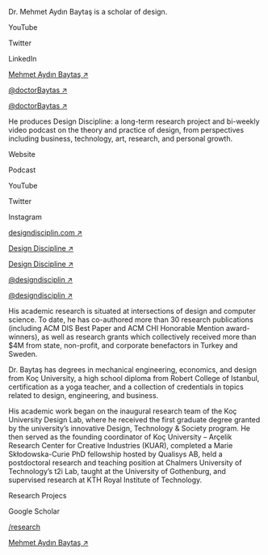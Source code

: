 <div class="row mb-3">
<div class="col-lg-6" markdown="1">

<p markdown='1'>
Dr. Mehmet Aydın Baytaş is a scholar of design.
</p>

</div><!-- col -->
</div><!-- .row -->


<div class="row mb-5 row-cols-2 row-cols-sm-3 row-cols-md-4">

<div class="col" markdown="1">
  
YouTube

Twitter

LinkedIn

</div><!-- col -->
<div class="col" markdown="1">
  
[Mehmet Aydın Baytaş ↗](http://youtube.com/mbaytas)

[@doctorBaytas ↗](http://twitter.com/doctorBaytas)

[@doctorBaytas ↗](https://www.linkedin.com/in/doctorbaytas)

</div><!-- col -->
</div><!-- .row -->




<div class="row mb-3">
<div class="col-lg-6" markdown="1">

He produces Design Discipline: a long-term research project and bi-weekly video podcast on the theory and practice of design, from perspectives including business, technology, art, research, and personal growth.

</div><!-- col -->
</div><!-- .row -->


<div class="row mb-5">
<div class="col-sm-6 col-md-3" markdown="1">
  
Website

Podcast

YouTube

Twitter

Instagram

</div><!-- col -->
<div class="col-sm-6 col-md-3" markdown="1">
  
[designdisciplin.com ↗](http://designdisciplin.com)

[Design Discipline ↗](http://podcast.designdisciplin.com)

[Design Discipline ↗](https://www.youtube.com/channel/UCtXM3JdnERaNOiFKaHZJL_w)

[@designdisciplin ↗](http://twitter.com/designdisciplin)

[@designdisciplin ↗](http://instagram.com/designdisciplin.com)

</div><!-- col -->
</div><!-- .row -->




<div class="row mb-3">
<div class="col-lg-6" markdown="1">

His academic research is situated at intersections of design and computer science. To date, he has co-authored more than 30 research publications (including ACM DIS Best Paper and ACM CHI Honorable Mention award-winners), as well as research grants which collectively received more than $4M from state, non-profit, and corporate benefactors in Turkey and Sweden. 

Dr. Baytaş has degrees in mechanical engineering, economics, and design from Koç University, a high school diploma from Robert College of Istanbul, certification as a yoga teacher, and a collection of credentials in topics related to design, engineering, and business.

His academic work began on the inaugural research team of the Koç University Design Lab, where he received the first graduate degree granted by the university’s innovative Design, Technology & Society program. He then served as the founding coordinator of Koç University – Arçelik Research Center for Creative Industries (KUAR), completed a Marie Skłodowska-Curie PhD fellowship hosted by Qualisys AB, held a postdoctoral research and teaching position at Chalmers University of Technology’s t2i Lab, taught at the University of Gothenburg, and supervised research at KTH Royal Institute of Technology.
  
</div><!-- col -->
</div><!-- row -->

<div class="row mb-5">
<div class="col-sm-6 col-md-3" markdown="1">

Research Projecs

Google Scholar

</div><!-- col -->
<div class="col-sm-6 col-md-3" markdown="1">

[/research](/research/)

[Mehmet Aydın Baytaş ↗](https://scholar.google.com/citations?user=2ZPGfGYAAAAJ)
 

</div><!-- col -->
</div><!-- .row -->
